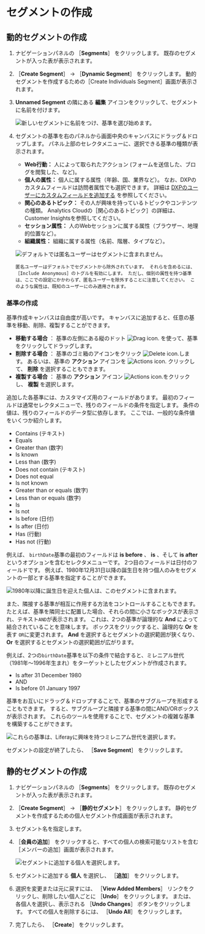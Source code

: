 # セグメントの作成

## 動的セグメントの作成

1. ナビゲーションパネルの ［**Segments**］ をクリックします。 既存のセグメントが入った表が表示されます。

1. ［**Create Segment**］ &rarr; ［**Dynamic Segment**］ をクリックします。 動的セグメントを作成するための［Create Individuals Segment］画面が表示されます。

1. **Unnamed Segment** の隣にある **編集** アイコンをクリックして、セグメントに名前を付けます。

    ![新しいセグメントに名前をつけ、基準を選び始めます。](creating-segments/images/01.png)

1. セグメントの基準を右のパネルから画面中央のキャンバスにドラッグ＆ドロップします。 パネル上部のセレクタメニューに、選択できる基準の種類が表示されます。

    * **Web行動：** 人によって取られたアクション (フォームを送信した、ブログを閲覧した、など)。
    * **個人の属性：** 個人に属する属性（年齢、国、業界など）。 なお、DXPのカスタムフィールドは訪問者属性でも選択できます。 詳細は [DXPのユーザーにカスタムフィールドを追加する](https://learn.liferay.com/dxp/latest/ja/users-and-permissions/users/adding-custom-fields-to-users.html) を参照してください。
    * **関心のあるトピック：** その人が興味を持っているトピックやコンテンツの種類。 Analytics Cloudの［関心のあるトピック］の詳細は、Customer Insightsを参照してください。
    * **セッション属性：** 人のWebセッションに属する属性（ブラウザー、地理的位置など）。
    * **組織属性：** 組織に属する属性（名前、階層、タイプなど）。

    ![デフォルトでは匿名ユーザーはセグメントに含まれません。](creating-segments/images/02.png)

    ```{note}
    匿名ユーザーはデフォルトでセグメントから除外されています。 それらを含めるには、［Include Anonymous］のトグルを有効にします。 ただし、個別の属性を持つ基準は、ここでの設定にかかわらず、匿名ユーザーを除外することに注意してください。 このような属性は、既知のユーザーにのみ適用されます。

    ```

### 基準の作成

基準作成キャンバスは自由度が高いです。 キャンバスに追加すると、任意の基準を移動、削除、複製することができます。

* **移動する場合** ： 基準の左側にある縦のドット ![Drag icon.](../../images/icon-drag.png) を使って、基準をクリックしてドラッグします。
* **削除する場合** ： 基準のゴミ箱のアイコンをクリック ![Delete icon.](../../images/icon-delete.png)します。 あるいは、基準の **アクション** アイコンを ![Actions icon.](../../images/icon-actions.png) クリックして、 **削除** を選択することもできます。
* **複製する場合** ： 基準の **アクション** アイコン ![Actions icon.](../../images/icon-actions.png)をクリックし、 **複製** を選択します。

追加した各基準には、カスタマイズ用のフィールドがあります。 最初のフィールドは通常セレクタメニューで、残りのフィールドの条件を指定します。 条件の値は、残りのフィールドのデータ型に依存します。 ここでは、一般的な条件値をいくつか紹介します。

* Contains (テキスト)
* Equals
* Greater than (数字)
* Is known
* Less than (数字)
* Does not contain (テキスト)
* Does not equal
* Is not known
* Greater than or equals (数字)
* Less than or equals (数字)
* Is
* Is not
* Is before (日付)
* Is after (日付)
* Has (行動)
* Has not (行動)

例えば、 `birthDate`基準の最初のフィールドは **is before** 、 **is** 、そして **is after** というオプションを含むセレクタメニューです。 2つ目のフィールドは日付のフィールドです。 例えば、1980年12月31日以降の誕生日を持つ個人のみをセグメントの一部とする基準を指定することができます。

![1980年以降に誕生日を迎えた個人は、このセグメントに含まれます。](creating-segments/images/03.png)

また、隣接する基準が相互に作用する方法をコントロールすることもできます。 たとえば、基準を隣同士に配置した場合、それらの間に小さなボックスが表示され、テキスト`AND`が表示されます。 これは、2つの基準が論理的な **And** によって結合されていることを意味します。 ボックスをクリックすると、論理的な **Or** を表す `OR`に変更されます。 **And** を選択するとセグメントの選択範囲が狭くなり、 **Or** を選択するとセグメントの選択範囲が広がります。

例えば、2つの`birthDate`基準を以下の条件で結合すると、ミレニアル世代（1981年～1996年生まれ）をターゲットとしたセグメントが作成されます。

* Is after 31 December 1980
* AND
* Is before 01 January 1997

基準をお互いにドラッグ＆ドロップすることで、基準のサブグループを形成することもできます。 すると、サブグループと隣接する基準の間にAND/ORボックスが表示されます。 これらのツールを使用することで、セグメントの複雑な基準を構築することができます。

![これらの基準は、Liferayに興味を持つミレニアム世代を選択します。](creating-segments/images/04.png)

セグメントの設定が終了したら、 ［**Save Segment**］ をクリックします。

## 静的セグメントの作成

1. ナビゲーションパネルの ［**Segments**］ をクリックします。 既存のセグメントが入った表が表示されます。

1. ［**Create Segment**］ &rarr; ［**静的セグメント**］ をクリックします。 静的セグメントを作成するための個人セグメント作成画面が表示されます。

1. セグメント名を指定します。

1. ［**会員の追加**］ をクリックすると、すべての個人の検索可能なリストを含む［メンバーの追加］画面が表示されます。

    ![セグメントに追加する個人を選択します。](./creating-segments/images/05.png)

1. セグメントに追加する **個人** を選択し、 ［**追加**］ をクリックします。

1. 選択を変更または元に戻すには、 ［**View Added Members**］ リンクをクリックし、削除したい個人ごとに ［**Undo**］ をクリックします。 または、各個人を選択し、表示される ［**Undo Changes**］ ボタンをクリックします。 すべての個人を削除するには、 ［**Undo All**］ をクリックします。

1. 完了したら、 ［**Create**］ をクリックします。
